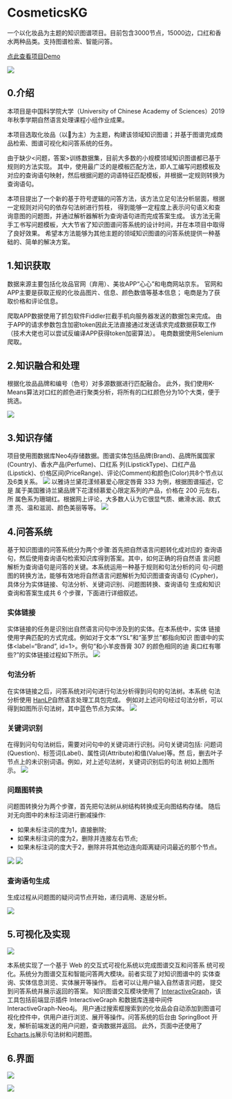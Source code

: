 # CosmeticsKG
一个以化妆品为主题的知识图谱项目。目前包含3000节点，15000边，口红和香水两种品类。支持图谱检索、智能问答。

[点此查看项目Demo](http://60.205.227.226:8080/CosmeticsKG-Web/)

![](images/exampleKG.jpg)
## 0.介绍
本项目是中国科学院大学（University of Chinese Academy of Sciences）2019年秋季学期自然语言处理课程小组作业成果。

本项目选取化妆品（以💄为主）为主题，构建该领域知识图谱；并基于图谱完成商品检索、图谱可视化和问答系统的任务。

由于缺少<问题，答案>训练数据集，目前大多数的小规模领域知识图谱都已基于规则的方法实现。
其中，使用最广泛的是模板匹配方法，即人工编写问题模板及对应的查询语句映射，然后根据问题的词语特征匹配模板，并根据一定规则转换为查询语句。

本项目提出了一个新的基于符号逻辑的问答方法，该方法立足句法分析层面，根据一定规则对问句的依存句法树进行剪枝，
得到能够一定程度上表示问句语义和查询意图的问题图，并通过解析器解析为查询语句进而完成答案生成。
该方法无需手工书写问题模板，大大节省了知识图谱问答系统的设计时间，并在本项目中取得了良好效果。
希望本方法能够为其他主题的领域知识图谱的问答系统提供一种基础的、简单的解决方案。

## 1.知识获取
数据来源主要包括化妆品官网（弃用）、美妆APP“心心”和电商网站京东。
官网和APP主要是获取正规的化妆品图片、信息、颜色数值等基本信息；
电商是为了获取价格和评论信息。

爬取APP数据使用了抓包软件Fiddler拦截手机向服务器发送的数据包来完成。
由于APP的请求参数包含加密token因此无法直接通过发送请求完成数据获取工作（技术大佬也可以尝试反编译APP获得token加密算法）。
电商数据使用Selenium爬取。
## 2.知识融合和处理
根据化妆品品牌和编号（色号）对多源数据进行匹配融合。
此外，我们使用K-Means算法对口红的颜色进行聚类分析，将所有的口红颜色分为10个大类，便于挑选。

![](images/color.png)

## 3.知识存储
项目使用图数据库Neo4j存储数据。图谱实体包括品牌(Brand)、品牌所属国家(Country)、香水产品(Perfume)、口红系 列(LipstickType)、口红产品(Lipstick)、价格区间(PriceRange)、评论(Comment)和颜色(Color)共8个节点以及6类关系。
![](images/schema.png)
以雅诗兰黛花漾倾慕爱心限定唇膏 333 为例，根据图谱描述，它是 属于美国雅诗兰黛品牌下花漾倾慕爱心限定系列的产品，价格在 200 元左右，所 属色系为珊瑚红。根据网上评论，大多数人认为它很显气质、嫩滑水润、款式漂 亮、温和滋润、颜色美丽等等。
![](images/example.jpg)
## 4.问答系统
基于知识图谱的问答系统分为两个步骤:首先把自然语言问题转化成对应的
查询语句，然后使用查询语句检索知识库得到答案。其中，如何正确的将自然语 言问题解析为查询语句是问答的关键。本系统运用一种基于规则和句法分析的问 句-问题图的转换方法，能够有效地将自然语言问题解析为知识图谱查询语句 (Cypher)，具体分为实体链接、句法分析、关键词识别、问题图转换、查询语句 生成和知识查询和答案生成共 6 个步骤，下面进行详细叙述。
### 实体链接
实体链接的任务是识别出自然语言问句中涉及到的实体。在本系统中，实体
链接使用字典匹配的方式完成。例如对于文本“YSL”和“圣罗兰”都指向知识 图谱中的实体<label=“Brand”, id=1>。例句“和小羊皮唇膏 307 的颜色相同的迪 奥口红有哪些?”的实体链接过程如下所示。
![](images/question.png)
### 句法分析
在实体链接之后，问答系统对问句进行句法分析得到问句的句法树。本系统
句法分析使用 [HanLP](https://github.com/hankcs/hanlp)自然语言处理工具包完成。 例如对上述问句经过句法分析，可以得到如图所示句法树，其中蓝色节点为实体。
![](images/tree1.png)
### 关键词识别
在得到问句句法树后，需要对问句中的关键词进行识别。问句关键词包括: 问题词(Question)、标签词(Label)、属性词(Attribute)和值(Value)等。然 后，删去叶子节点上的未识别词语。例如，对上述句法树，关键词识别后的句法 树如上图所示。
![](images/tree2.png)
### 问题图转换
问题图转换分为两个步骤，首先把句法树从树结构转换成无向图结构存储。 随后对无向图中的未标注词进行删减操作:
+ 如果未标注词的度为1，直接删除;
+ 如果未标注词的度为2，删除并连接左右节点;
+ 如果未标注词的度大于2，删除并将其他边连向距离疑问词最近的那个节点。

![](images/graph.png)
![](images/graph2.png)

### 查询语句生成
生成过程从问题图的疑问词节点开始，递归调用、逐层分析。

![](images/cypher.png)

## 5.可视化及实现

![](images/web.png)

本系统实现了一个基于 Web 的交互式可视化系统以完成图谱交互和问答系
统可视化。系统分为图谱交互和智能问答两大模块。前者实现了对知识图谱中的 实体查询、实体信息浏览、实体展开等操作。
后者可以让用户输入自然语言问题， 提交到问答系统并展示返回的答案。
知识图谱交互模块使用了 [InteractiveGraph](https://github.com/grapheco/InteractiveGraph)，该工具包括前端显示插件 InteractiveGraph 和数据库连接中间件 InteractiveGraph-Neo4j。
用户通过搜索框搜索到的化妆品会自动添加到图谱可视化控件中，供用户进行浏览、展开等操作。问答系统的后台由 SpringBoot 开发，解析前端发送的用户问题，查询数据并返回。
此外，页面中还使用了 [Echarts.js](https://www.echartsjs.com/en/index.html)展示句法树和问题图。
## 6.界面

![](images/exampleHOME.png)

![](images/exampleqa.png)
